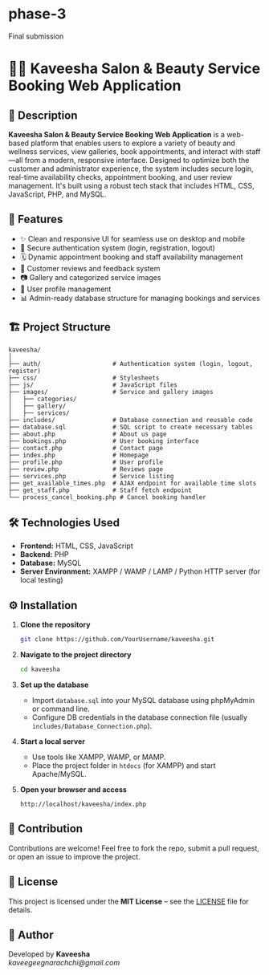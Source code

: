 # phase-3
Final submission


# 💇‍♀️ Kaveesha Salon & Beauty Service Booking Web Application

## 📄 Description

**Kaveesha Salon & Beauty Service Booking Web Application** is a web-based platform that enables users to explore a variety of beauty and wellness services, view galleries, book appointments, and interact with staff—all from a modern, responsive interface. Designed to optimize both the customer and administrator experience, the system includes secure login, real-time availability checks, appointment booking, and user review management. It's built using a robust tech stack that includes HTML, CSS, JavaScript, PHP, and MySQL.

## 🚀 Features

- ✨ Clean and responsive UI for seamless use on desktop and mobile
- 🔐 Secure authentication system (login, registration, logout)
- 🗓️ Dynamic appointment booking and staff availability management
- 💬 Customer reviews and feedback system
- 📷 Gallery and categorized service images
- 👤 User profile management
- 📊 Admin-ready database structure for managing bookings and services

## 🏗️ Project Structure

```
kaveesha/
│
├── auth/                    # Authentication system (login, logout, register)
├── css/                     # Stylesheets
├── js/                      # JavaScript files
├── images/                  # Service and gallery images
│   ├── categories/
│   ├── gallery/
│   ├── services/
├── includes/                # Database connection and reusable code
├── database.sql             # SQL script to create necessary tables
├── about.php                # About us page
├── bookings.php             # User booking interface
├── contact.php              # Contact page
├── index.php                # Homepage
├── profile.php              # User profile
├── review.php               # Reviews page
├── services.php             # Service listing
├── get_available_times.php  # AJAX endpoint for available time slots
├── get_staff.php            # Staff fetch endpoint
└── process_cancel_booking.php # Cancel booking handler
```

## 🛠️ Technologies Used

- **Frontend:** HTML, CSS, JavaScript
- **Backend:** PHP
- **Database:** MySQL
- **Server Environment:** XAMPP / WAMP / LAMP / Python HTTP server (for local testing)

## ⚙️ Installation

1. **Clone the repository**
   ```bash
   git clone https://github.com/YourUsername/kaveesha.git
   ```

2. **Navigate to the project directory**
   ```bash
   cd kaveesha
   ```

3. **Set up the database**
   - Import `database.sql` into your MySQL database using phpMyAdmin or command line.
   - Configure DB credentials in the database connection file (usually `includes/Database_Connection.php`).

4. **Start a local server**
   - Use tools like XAMPP, WAMP, or MAMP.
   - Place the project folder in `htdocs` (for XAMPP) and start Apache/MySQL.

5. **Open your browser and access**
   ```
   http://localhost/kaveesha/index.php
   ```

## 🤝 Contribution

Contributions are welcome! Feel free to fork the repo, submit a pull request, or open an issue to improve the project.

## 📄 License

This project is licensed under the **MIT License** – see the [LICENSE](LICENSE) file for details.

## 👤 Author

Developed by **Kaveesha**  
_kaveegeegnarachchi@gmail.com_

